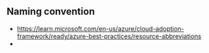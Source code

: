 
## Naming convention

* <https://learn.microsoft.com/en-us/azure/cloud-adoption-framework/ready/azure-best-practices/resource-abbreviations>
* 
